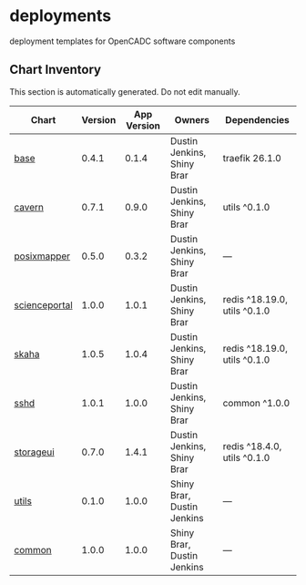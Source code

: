 # deployments
deployment templates for OpenCADC software components

## Chart Inventory

<!-- CHART-INVENTORY:START -->
This section is automatically generated. Do not edit manually.

| Chart | Version | App Version | Owners | Dependencies |
| --- | --- | --- | --- | --- |
| [base](helm/applications/base) | 0.4.1 | 0.1.4 | Dustin Jenkins, Shiny Brar | traefik 26.1.0 |
| [cavern](helm/applications/cavern) | 0.7.1 | 0.9.0 | Dustin Jenkins, Shiny Brar | utils ^0.1.0 |
| [posixmapper](helm/applications/posix-mapper) | 0.5.0 | 0.3.2 | Dustin Jenkins, Shiny Brar | — |
| [scienceportal](helm/applications/science-portal) | 1.0.0 | 1.0.1 | Dustin Jenkins, Shiny Brar | redis ^18.19.0, utils ^0.1.0 |
| [skaha](helm/applications/skaha) | 1.0.5 | 1.0.4 | Dustin Jenkins, Shiny Brar | redis ^18.19.0, utils ^0.1.0 |
| [sshd](helm/applications/sshd) | 1.0.1 | 1.0.0 | Dustin Jenkins, Shiny Brar | common ^1.0.0 |
| [storageui](helm/applications/storage-ui) | 0.7.0 | 1.4.1 | Dustin Jenkins, Shiny Brar | redis ^18.4.0, utils ^0.1.0 |
| [utils](helm/applications/utils) | 0.1.0 | 1.0.0 | Shiny Brar, Dustin Jenkins | — |
| [common](helm/common) | 1.0.0 | 1.0.0 | Shiny Brar, Dustin Jenkins | — |
<!-- CHART-INVENTORY:END -->
